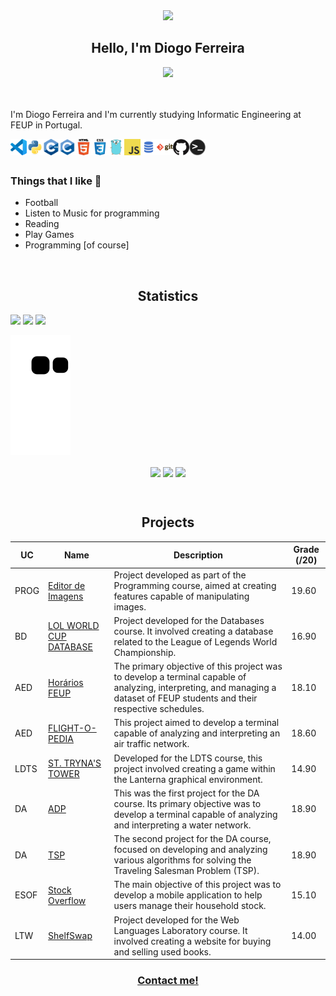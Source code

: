 <div align = "center">
<img href="center" src="https://raw.githubusercontent.com/MartinHeinz/MartinHeinz/master/wave.gif" width="30px">
<h2 align = "center" >Hello, I'm Diogo Ferreira </h2>
  <img src="https://komarev.com/ghpvc/?username=DiogoFerreira2004&color=blue&style=for-the-badge"></img>
</div>
<br>
<br>

I'm Diogo Ferreira and I'm currently studying Informatic Engineering at FEUP in Portugal. 


<img align="left" alt="Visual Studio Code" width="26px" src="https://raw.githubusercontent.com/github/explore/80688e429a7d4ef2fca1e82350fe8e3517d3494d/topics/visual-studio-code/visual-studio-code.png" /> 
<img align="left" alt="Python" width="26px" src="https://raw.githubusercontent.com/devicons/devicon/master/icons/python/python-original.svg">
<img align="left" alt="C++" width="26px" src="https://raw.githubusercontent.com/devicons/devicon/master/icons/cplusplus/cplusplus-original.svg">
<img align="left" alt="C" width="26px" src="https://raw.githubusercontent.com/devicons/devicon/master/icons/c/c-original.svg">
<img align="left" alt="HTML5" width="26px" src="https://raw.githubusercontent.com/github/explore/80688e429a7d4ef2fca1e82350fe8e3517d3494d/topics/html/html.png" />
<img align="left" alt="CSS3" width="26px" src="https://raw.githubusercontent.com/github/explore/80688e429a7d4ef2fca1e82350fe8e3517d3494d/topics/css/css.png" />
<img align="left" alt="PHP" width="26px" src="https://raw.githubusercontent.com/devicons/devicon/master/icons/go/go-original.svg">
<img align="left" alt="JavaScript" width="26px" src="https://raw.githubusercontent.com/github/explore/80688e429a7d4ef2fca1e82350fe8e3517d3494d/topics/javascript/javascript.png" />
<img align="left" alt="SQL" width="26px" src="https://raw.githubusercontent.com/github/explore/80688e429a7d4ef2fca1e82350fe8e3517d3494d/topics/sql/sql.png" />
<img align="left" alt="Git" width="26px" src="https://raw.githubusercontent.com/github/explore/80688e429a7d4ef2fca1e82350fe8e3517d3494d/topics/git/git.png" />
<img align="left" alt="GitHub" width="26px" src="https://raw.githubusercontent.com/github/explore/78df643247d429f6cc873026c0622819ad797942/topics/github/github.png" />
<img align="left" alt="Terminal" width="26px" src="https://raw.githubusercontent.com/github/explore/80688e429a7d4ef2fca1e82350fe8e3517d3494d/topics/terminal/terminal.png" />
<br> 
<br>


### Things that I like :space_invader:
- Football
- Listen to Music for programming   
- Reading  
- Play Games 
- Programming [of course]

<br>

<h2 align = "center" >Statistics</h2>
<p align = "center">


  ![](http://github-profile-summary-cards.vercel.app/api/cards/profile-details?username=DiogoFerreira2004&theme=2077)
  ![](http://github-profile-summary-cards.vercel.app/api/cards/stats?username=DiogoFerreira2004&theme=2077)
  ![](http://github-profile-summary-cards.vercel.app/api/cards/repos-per-language?username=DiogoFerreira2004&theme=2077)

<div align="center">
    <picture>
      <source
        media="(prefers-color-scheme: dark)"
        srcset="https://github.com/DiogoFerreira2004/DiogoFerreira2004/blob/output/github-snake-dark.svg"
      />
      <source
        media="(prefers-color-scheme: light)"
        srcset="https://github.com/DiogoFerreira2004/DiogoFerreira2004/blob/output/github-snake.svg"
      />
    </picture>
</div>

![snake gif](https://github.com/DiogoFerreira2004/DiogoFerreira2004/blob/output/github-contribution-grid-snake.svg)

<p align = "center">
<img align="center" src="https://img.shields.io/badge/Operating System-Linux-informational?style=flat&logo=Linux&logoColor=white&color=EC8D5E">
<img align="center" src="https://img.shields.io/badge/Tools for coding -Git-informational?style=flat&logo=Git&logoColor=white&color=4293F2">
<img align="center" src="https://img.shields.io/badge/Editors-Visual Studio Code -informational?style=flat&logo=visual-studio-code&logoColor=white&color=42F29E">
</p>

<br>

<h2 align = "center" >Projects</h2>
<p align = "center">

| UC   | Name      | Description                                                                                                                                                   | Grade (/20) |
|------|-----------|---------------------------------------------------------------------------------------------------------------------------------------------------------------|-------------|
| PROG | [Editor de Imagens](https://github.com/pchmelo/Projeto_prog)  | Project developed as part of the Programming course, aimed at creating features capable of manipulating images.                                                                                                 | 19.60        |
| BD | [LOL WORLD CUP DATABASE](https://github.com/DiogoFerreira2004/BD)  |  Project developed for the Databases course. It involved creating a database related to the League of Legends World Championship.                                                                                                    | 16.90        |
| AED | [Horários FEUP](https://github.com/DiogoFerreira2004/AED/tree/master/projetoAED_1/projetoAED-main)  | The primary objective of this project was to develop a terminal capable of analyzing, interpreting, and managing a dataset of FEUP students and their respective schedules.                                                                                                   | 18.10        |
| AED | [FLIGHT-O-PEDIA](https://github.com/DiogoFerreira2004/AED/tree/master/ProjetoAED_2/ProjetoAED2-diogo)  | This project aimed to develop a terminal capable of analyzing and interpreting an air traffic network.                                                                                                 | 18.60        |
| LDTS | [ST. TRYNA'S TOWER](https://github.com/DiogoFerreira2004/LDTS/tree/master/project-l05gr03-main)  | Developed for the LDTS course, this project involved creating a game within the Lanterna graphical environment.                                                                                                    | 14.90        |
| DA | [ADP](https://github.com/DiogoFerreira2004/DA-First-Project)  | This was the first project for the DA course. Its primary objective was to develop a terminal capable of analyzing and interpreting a water network.                                                                                                    | 18.90        |
| DA | [TSP](https://github.com/DiogoFerreira2004/DA-Second-Project)  | The second project for the DA course, focused on developing and analyzing various algorithms for solving the Traveling Salesman Problem (TSP).                                                                                                | 18.90        |
| ESOF | [Stock Overflow](https://github.com/DiogoFerreira2004/ESOF)  | The main objective of this project was to develop a mobile application to help users manage their household stock.                                                                                              | 15.10        |
| LTW | [ShelfSwap](https://github.com/DiogoFerreira2004/LTW)  | Project developed for the Web Languages Laboratory course. It involved creating a website for buying and selling used books.                                                                                            | 14.00        |

 
<h3 align = "center" ><a href="mailto:diogomfferreira2004@gmail.com">Contact me!</a></h3>
